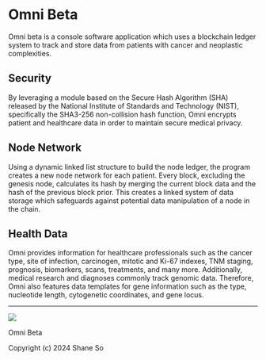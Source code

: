 # Omni Beta

Omni beta is a console software application which uses a blockchain ledger system to track and store data from patients with cancer and neoplastic complexities.

## Security

By leveraging a module based on the Secure Hash Algorithm (SHA) released by the National Institute of Standards and Technology (NIST), specifically the SHA3-256 non-collision hash function, Omni encrypts patient and healthcare data in order to maintain secure medical privacy.

## Node Network

Using a dynamic linked list structure to build the node ledger, the program creates a new node network for each patient. Every block, excluding the genesis node, calculates its hash by merging the current block data and the hash of the previous block prior. This creates a linked system of data storage which safeguards against potential data manipulation of a node in the chain.

## Health Data

Omni provides information for healthcare professionals such as the cancer type, site of infection, carcinogen, mitotic and Ki-67 indexes, TNM staging, prognosis, biomarkers, scans, treatments, and many more. Additionally, medical research and diagnoses commonly track genomic data. Therefore, Omni also features data templates for gene information such as the type, nucleotide length, cytogenetic coordinates, and gene locus.

___

![](rc/icon.ico)

Omni Beta

Copyright (c) 2024 Shane So